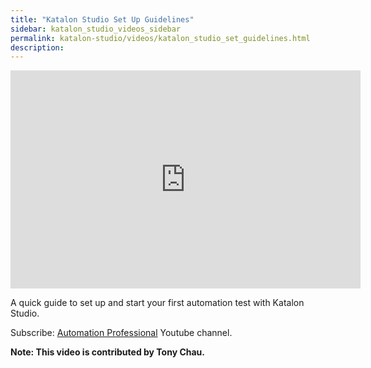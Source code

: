 ```yaml
---
title: "Katalon Studio Set Up Guidelines"
sidebar: katalon_studio_videos_sidebar
permalink: katalon-studio/videos/katalon_studio_set_guidelines.html
description: 
---
```

<iframe width="560" height="349" src="https://www.youtube.com/embed/q1xTVAV4558?autoplay=1" frameborder="0" allowfullscreen="allowfullscreen">&nbsp;</iframe>

A quick guide to set up and start your first automation test with Katalon Studio.

Subscribe: [Automation Professional](https://www.youtube.com/channel/UCrrU5Zyyj7HcLPDKyTA1a-g/playlists) Youtube channel.

**Note: This video is contributed by Tony Chau.**